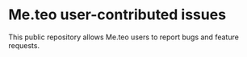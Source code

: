 # Me.teo user-contributed issues

This public repository allows Me.teo users to report bugs and feature requests.
